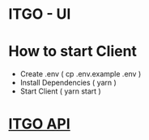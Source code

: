 # ITGO - UI

# How to start Client

- Create .env ( cp .env.example .env )
- Install Dependencies ( yarn )
- Start Client ( yarn start )

# [ITGO API](https://github.com/khanguyen01it/itgo-api)
